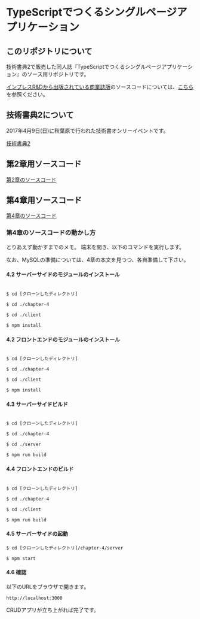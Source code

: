 # TypeScriptでつくるシングルページアプリケーション

## このリポジトリについて

技術書典2で販売した同人誌『TypeScriptでつくるシングルページアプリケーション』のソース用リポジトリです。

[インプレスR&Dから出版されている商業誌版](https://nextpublishing.jp/book/9577.html)のソースコードについては、[こちら](https://github.com/jsuzuki20120311/spa-typescript)を参照ください。



## 技術書典2について

2017年4月9日(日)に秋葉原で行われた技術書オンリーイベントです。

[技術書典2](https://techbookfest.org/event/tbf02)

## 第2章用ソースコード

[第2章のソースコード](https://github.com/jsuzuki20120311/start-typescript-note/tree/master/chapter-2)


## 第4章用ソースコード

[第4章のソースコード](https://github.com/jsuzuki20120311/start-typescript-note/tree/master/chapter-4)

### 第4章のソースコードの動かし方

とりあえず動かすまでのメモ。
端末を開き、以下のコマンドを実行します。

なお、MySQLの準備については、4章の本文を見つつ、各自準備して下さい。

#### 4.2 サーバーサイドのモジュールのインストール

```shell

$ cd [クローンしたディレクトリ]

$ cd ./chapter-4

$ cd ./client

$ npm install

```

#### 4.2 フロントエンドのモジュールのインストール

```shell

$ cd [クローンしたディレクトリ]

$ cd ./chapter-4

$ cd ./client

$ npm install

```


#### 4.3 サーバーサイドビルド


```shell

$ cd [クローンしたディレクトリ]

$ cd ./chapter-4

$ cd ./server

$ npm run build

```

#### 4.4 フロントエンドのビルド


```shell

$ cd [クローンしたディレクトリ]

$ cd ./chapter-4

$ cd ./client

$ npm run build

```

#### 4.5 サーバーサイドの起動

```
$ cd [クローンしたディレクトリ]/chapter-4/server

$ npm start

```


#### 4.6 確認

以下のURLをブラウザで開きます。

```$xslt
http://localhost:3000
```

CRUDアプリが立ち上がれば完了です。
